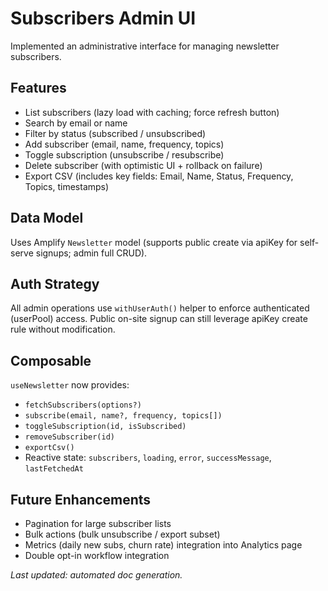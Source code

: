 # Subscribers Admin UI

Implemented an administrative interface for managing newsletter subscribers.

## Features
- List subscribers (lazy load with caching; force refresh button)
- Search by email or name
- Filter by status (subscribed / unsubscribed)
- Add subscriber (email, name, frequency, topics)
- Toggle subscription (unsubscribe / resubscribe)
- Delete subscriber (with optimistic UI + rollback on failure)
- Export CSV (includes key fields: Email, Name, Status, Frequency, Topics, timestamps)

## Data Model
Uses Amplify `Newsletter` model (supports public create via apiKey for self-serve signups; admin full CRUD).

## Auth Strategy
All admin operations use `withUserAuth()` helper to enforce authenticated (userPool) access. Public on-site signup can still leverage apiKey create rule without modification.

## Composable
`useNewsletter` now provides:
- `fetchSubscribers(options?)`
- `subscribe(email, name?, frequency, topics[])`
- `toggleSubscription(id, isSubscribed)`
- `removeSubscriber(id)`
- `exportCsv()`
- Reactive state: `subscribers`, `loading`, `error`, `successMessage`, `lastFetchedAt`

## Future Enhancements
- Pagination for large subscriber lists
- Bulk actions (bulk unsubscribe / export subset)
- Metrics (daily new subs, churn rate) integration into Analytics page
- Double opt-in workflow integration

_Last updated: automated doc generation._
